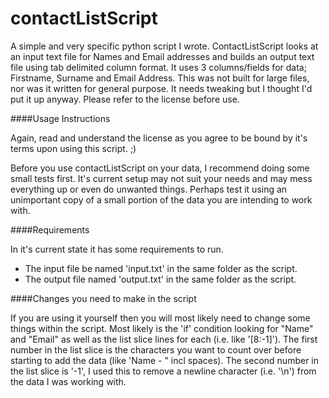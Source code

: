 contactListScript
=================

A simple and very specific python script I wrote. ContactListScript looks at an input text file for Names and Email addresses and builds an output text file using tab delimited column format. It uses 3 columns/fields for data; Firstname, Surname and Email Address.
This was not built for large files, nor was it written for general purpose. It needs tweaking but I thought I'd put it up anyway. Please refer to the license before use. 

####Usage Instructions

Again, read and understand the license as you agree to be bound by it's terms upon using this script. ;)

Before you use contactListScript on your data, I recommend doing some small tests first. It's current setup may not suit your needs and may mess everything up or even do unwanted things.
Perhaps test it using an unimportant copy of a small portion of the data you are intending to work with.

####Requirements

In it's current state it has some requirements to run.
 * The input file be named 'input.txt' in the same folder as the script.
 * The output file named 'output.txt' in the same folder as the script.
 
####Changes you need to make in the script
 
If you are using it yourself then you will most likely need to change some things within the script.
Most likely is the 'if' condition looking for "Name" and "Email" as well as the list slice lines for each (i.e. like '[8:-1]').
The first number in the list slice is the characters you want to count over before starting to add the data (like 'Name - " incl spaces).
The second number in the list slice is '-1', I used this to remove a newline character (i.e. '\n') from the data I was working with.